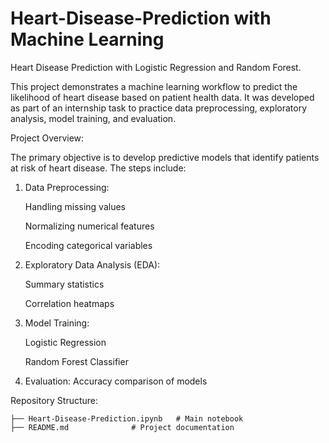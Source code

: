 # Heart-Disease-Prediction with Machine Learning
Heart Disease Prediction with Logistic Regression and Random Forest. 

This project demonstrates a machine learning workflow to predict the likelihood of heart disease based on patient health data. It was developed as part of an internship task to practice data preprocessing, exploratory analysis, model training, and evaluation.
 
Project Overview:

The primary objective is to develop predictive models that identify patients at risk of heart disease. The steps include:

1. Data Preprocessing:

    Handling missing values

    Normalizing numerical features
  
    Encoding categorical variables

2. Exploratory Data Analysis (EDA):

    Summary statistics

    Correlation heatmaps
  
3. Model Training:

    Logistic Regression

    Random Forest Classifier

4. Evaluation: 
    Accuracy comparison of models


Repository Structure:

    ├── Heart-Disease-Prediction.ipynb   # Main notebook
    ├── README.md              # Project documentation
